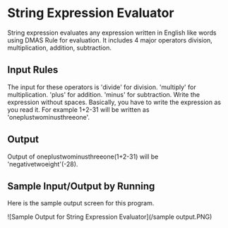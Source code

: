 # String Expression Evaluator
String expression evaluates any expression written in English like words using DMAS Rule for evaluation.
It includes 4 major operators division, multiplication, addition, subtraction.
## Input Rules
The input for these operators is
'divide' for division.
'multiply' for multiplication.
'plus' for addition.
'minus' for subtraction.
Write the expression without spaces.
Basically, you have to write the expression as you read it. For example 1+2-31 will be written as 'oneplustwominusthreeone'.
## Output
Output of oneplustwominusthreeone(1+2-31) will be 'negativetwoeight'(-28).
## Sample Input/Output by Running 
Here is the sample output screen for this program.

![Sample Output for String Expression Evaluator](/sample output.PNG)
